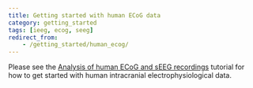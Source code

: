```yaml
---
title: Getting started with human ECoG data
category: getting_started
tags: [ieeg, ecog, seeg]
redirect_from:
    - /getting_started/human_ecog/
---
```


Please see the [Analysis of human ECoG and sEEG recordings](/tutorial/intracranial/human_ecog) tutorial for how to get started with human intracranial electrophysiological data.
